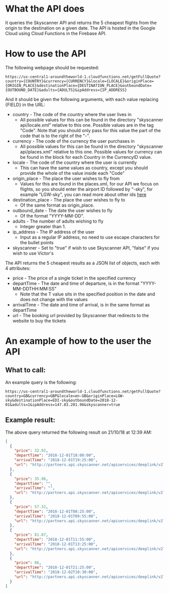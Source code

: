 # What the API does

It queries the Skyscanner API and returns the 5 cheapest flights from the origin to the destination on a given date. The API is hosted in the Google Cloud using Cloud Functions in the Firebase API.

# How to use the API

The following webpage should be requested:

```
https://us-central1-aroundtheworld-1.cloudfunctions.net/getFullQuote?country={COUNTRY}&currency={CURRENCY}&locale={LOCALE}&originPlace={ORIGIN_PLACE}&destinationPlace={DESTINATION_PLACE}&outboundDate={OUTBOUND_DATE}&adults={ADULTS}&ipAddress={IP_ADDRESS}
```

And it should be given the following arguments, with each value replacing {FIELD} in the URL:
* country - The code of the country where the user lives in
    * All possible values for this can be found in the directory "skyscanner api/locale.xml" relative to this one. Possible values are in the tag "Code". Note that you should only pass for this value the part of the code that is to the right of the "-".
* currency - The code of the currency the user purchases in
    * All possible values for this can be found in the directory "skyscanner api/places.xml" relative to this one. Possible values for currency can be found in the block for each Country in the CurrencyID value.
* locale - The code of the country where the user is currently
    * This can have the same values as country, except you should provide the whole of the value inside each "Code"
* origin_place - The place the user wishes to fly from
    * Values for this are found in the places.xml, for our API we focus on flights, so you should enter the airport ID followed by "-sky", for example "LGW-sky", you can read more about other ids [here](https://skyscanner.github.io/slate/#list-of-places)
* destination_place - The place the user wishes to fly to
    * Of the same format as origin_place.
* outbound_date - The date the user wishes to fly
    * Of the format "YYYY-MM-DD".
* adults - The number of adults wishing to fly
    * Integer greater than 1.
* ip_address - The IP address of the user
    * Input as a regular IP address, no need to use escape characters for the bullet points
* skyscanner - Set to "true" if wish to use Skyscanner API, "false" if you wish to use Victor's



The API returns the 5 cheapest results as a JSON list of objects, each with 4 attributes:
* price - The price of a single ticket in the specified currency
* departTime - The date and time of departure, is in the format "YYYY-MM-DDTHH:MM:SS"
    * Note that the T value sits in the specified position in the date and does not change with the values
* arrivalTime - The date and time of arrival, is in the same format as departTime
* url - The booking url provided by Skyscanner that redirects to the website to buy the tickets

# An example of how to the user the API

## What to call:

An example query is the following:
```
https://us-central1-aroundtheworld-1.cloudfunctions.net/getFullQuote?country=GB&currency=GBP&locale=en-GB&originPlace=LGW-sky&destinationPlace=EDI-sky&outboundDate=2018-12-01&adults=1&ipAddress=147.83.201.96&skyscanner=true
```

## Example result:

The above query returned the following result on 21/10/18 at 12:39 AM:
```json
[
  {
    "price": 32.92,
    "departTime": "2018-12-01T18:00:00",
    "arrivalTime": "2018-12-01T19:25:00",
    "url": "http://partners.api.skyscanner.net/apiservices/deeplink/v2?_cje=q9KAO3jUxwSfUivtRw7r0UY0WGHFC2lgbfiv1WFM%2b1cN1SFTJDuWfMwhJZJ5tQSo&url=https%3a%2f%2fwww.skyscanner.net%2ftransport_deeplink%2f4.0%2fUK%2fen-GB%2fGBP%2feasy%2f1%2f13542.11235.2018-12-01%2fair%2fairli%2fflights%3fitinerary%3dflight%7c-32356%7c811%7c13542%7c2018-12-01T18%3a00%7c11235%7c2018-12-01T19%3a25%7c85%7c-%7c-%7c-%26carriers%3d-32356%26operators%3d-32356%26passengers%3d1%26channel%3ddataapi%26cabin_class%3deconomy%26facilitated%3dfalse%26ticket_price%3d32.92%26is_npt%3dfalse%26is_multipart%3dfalse%26client_id%3dskyscanner_b2b%26commercial_filters%3dfalse%26q_datetime_utc%3d2018-10-20T22%3a18%3a00"
  },
  {
    "price": 35.96,
    "departTime": "",
    "arrivalTime": "",
    "url": "http://partners.api.skyscanner.net/apiservices/deeplink/v2?_cje=q9KAO3jUxwSfUivtRw7r0UY0WGHFC2lgbfiv1WFM%2b1cN1SFTJDuWfMwhJZJ5tQSo&url=https%3a%2f%2fwww.skyscanner.net%2ftransport_deeplink%2f4.0%2fUK%2fen-GB%2fGBP%2fba__%2f1%2f13542.11235.2018-12-01%2fair%2fairli%2fflights%3fitinerary%3dflight%7c-32480%7c2946%7c13542%7c2018-12-01T19%3a45%7c11235%7c2018-12-01T21%3a10%7c85%7cOELZ0KO%7cO%7cBasic%26carriers%3d-32480%26operators%3d-32480%26passengers%3d1%26channel%3ddataapi%26cabin_class%3deconomy%26facilitated%3dtrue%26ticket_price%3d35.96%26is_npt%3dfalse%26is_multipart%3dfalse%26client_id%3dskyscanner_b2b%26deeplink_ids%3deu-west-1.prod_189988a8644f52cda71ccc44c953744e%26commercial_filters%3dfalse%26q_datetime_utc%3d2018-10-20T15%3a38%3a00%26source_website_id%3damac"
  },
  {
    "price": 57.32,
    "departTime": "2018-12-01T08:25:00",
    "arrivalTime": "2018-12-01T09:55:00",
    "url": "http://partners.api.skyscanner.net/apiservices/deeplink/v2?_cje=q9KAO3jUxwSfUivtRw7r0UY0WGHFC2lgbfiv1WFM%2b1cN1SFTJDuWfMwhJZJ5tQSo&url=https%3a%2f%2fwww.skyscanner.net%2ftransport_deeplink%2f4.0%2fUK%2fen-GB%2fGBP%2feasy%2f1%2f13542.11235.2018-12-01%2fair%2fairli%2fflights%3fitinerary%3dflight%7c-32356%7c803%7c13542%7c2018-12-01T08%3a25%7c11235%7c2018-12-01T09%3a55%7c90%7c-%7c-%7c-%26carriers%3d-32356%26operators%3d-32356%26passengers%3d1%26channel%3ddataapi%26cabin_class%3deconomy%26facilitated%3dfalse%26ticket_price%3d57.32%26is_npt%3dfalse%26is_multipart%3dfalse%26client_id%3dskyscanner_b2b%26commercial_filters%3dfalse%26q_datetime_utc%3d2018-10-20T22%3a18%3a00"
  },
  {
    "price": 81.87,
    "departTime": "2018-12-01T11:55:00",
    "arrivalTime": "2018-12-01T13:25:00",
    "url": "http://partners.api.skyscanner.net/apiservices/deeplink/v2?_cje=q9KAO3jUxwSfUivtRw7r0UY0WGHFC2lgbfiv1WFM%2b1cN1SFTJDuWfMwhJZJ5tQSo&url=https%3a%2f%2fwww.skyscanner.net%2ftransport_deeplink%2f4.0%2fUK%2fen-GB%2fGBP%2fpack%2f1%2f13542.11235.2018-12-01%2fair%2ftrava%2fflights%3fitinerary%3dflight%7c-32480%7c2938%7c13542%7c2018-12-01T11%3a55%7c11235%7c2018-12-01T13%3a25%7c90%7c-%7c-%7c-%26carriers%3d-32480%26operators%3d-32480%26passengers%3d1%26channel%3ddataapi%26cabin_class%3deconomy%26facilitated%3dfalse%26ticket_price%3d81.87%26is_npt%3dfalse%26is_multipart%3dfalse%26client_id%3dskyscanner_b2b%26deeplink_ids%3deu-west-1.prod_1795aaebe01485c328b225400d072fe0%26commercial_filters%3dfalse%26q_datetime_utc%3d2018-10-20T22%3a36%3a00"
  },
  {
    "price": 86,
    "departTime": "2018-12-01T21:25:00",
    "arrivalTime": "2018-12-02T10:30:00",
    "url": "http://partners.api.skyscanner.net/apiservices/deeplink/v2?_cje=q9KAO3jUxwSfUivtRw7r0UY0WGHFC2lgbfiv1WFM%2b1cN1SFTJDuWfMwhJZJ5tQSo&url=https%3a%2f%2fwww.skyscanner.net%2ftransport_deeplink%2f4.0%2fUK%2fen-GB%2fGBP%2fskyp%2f1%2f13542.11235.2018-12-01%2fair%2ftrava%2fflights%3fitinerary%3dflight%7c-31685%7c8773%7c13542%7c2018-12-01T21%3a25%7c10413%7c2018-12-01T23%3a35%7c70%7cDOWVYHB%7cD%7c-%3bflight%7c-32677%7c1686%7c10413%7c2018-12-02T09%3a35%7c11235%7c2018-12-02T10%3a30%7c115%7c-%7c-%7c-%26carriers%3d-31685%2c-32677%26operators%3d-31685%3b-32677%26passengers%3d1%26channel%3ddataapi%26cabin_class%3deconomy%26facilitated%3dtrue%26ticket_price%3d86.00%26is_npt%3dfalse%26is_multipart%3dfalse%26client_id%3dskyscanner_b2b%26deeplink_ids%3deu-west-1.prod_a3d61f10bf7325eade7cce339c04d91b%26commercial_filters%3dfalse%26q_datetime_utc%3d2018-10-20T22%3a36%3a00%26transfer_protection%3dprotected"
  }
]
```